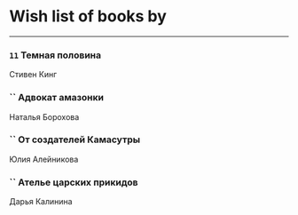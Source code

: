 # Wish list of books by [](https://ok.ru/profile/536771522733)
---

### `11` Темная половина
Стивен Кинг

### `` Адвокат амазонки
Наталья Борохова

### `` От создателей Камасутры
Юлия Алейникова

### `` Ателье царских прикидов
Дарья Калинина

